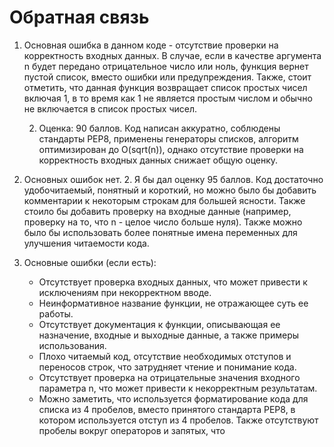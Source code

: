 # Обратная связь  

1. Основная ошибка в данном коде - отсутствие проверки на корректность входных данных. В случае, если в качестве аргумента 
    n будет передано отрицательное число или ноль, функция вернет пустой список, вместо ошибки или предупреждения.
    Также, стоит отметить, что данная функция возвращает список простых чисел включая 1, в то время как 1 не является простым числом 
    и обычно не включается в список простых чисел.
    
    2. Оценка: 90 баллов. Код написан аккуратно, соблюдены стандарты PEP8, применены генераторы списков, алгоритм оптимизирован 
    до O(sqrt(n)), однако отсутствие проверки на корректность входных данных снижает общую оценку.

1. Основных ошибок нет.
    2. Я бы дал оценку 95 баллов. Код достаточно удобочитаемый, понятный и короткий, но можно было бы добавить комментарии к некоторым строкам для большей ясности. Также стоило бы добавить проверку на входные данные (например, проверку на то, что n - целое число больше нуля). Также можно было бы использовать более понятные имена переменных для улучшения читаемости кода.

1. Основные ошибки (если есть):
    - Отсутствует проверка входных данных, что может привести к исключениям при некорректном вводе.
    - Неинформативное название функции, не отражающее суть ее работы.
    - Отсутствует документация к функции, описывающая ее назначение, входные и выходные данные, а также примеры использования.
    - Плохо читаемый код, отсутствие необходимых отступов и переносов строк, что затрудняет чтение и понимание кода.
    - Отсутствует проверка на отрицательные значения входного параметра n, что может привести к некорректным результатам.
    - Можно заметить, что используется форматирование кода для списка из 4 пробелов, вместо принятого стандарта PEP8, в котором используется отступ из 4 пробелов. Также отсутствуют пробелы вокруг операторов и запятых, что

